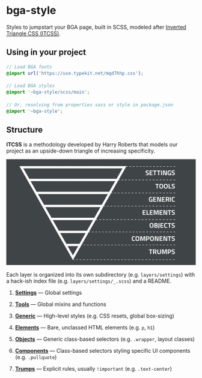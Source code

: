 # bga-style

Styles to jumpstart your BGA page, built in SCSS, modeled after [Inverted Triangle CSS (ITCSS)](https://www.creativebloq.com/web-design/manage-large-css-projects-itcss-101517528).

## Using in your project

```scss
// Load BGA fonts
@import url('https://use.typekit.net/mqd7hhp.css');

// Load BGA styles
@import '~bga-style/scss/main';

// Or, resolving from properties sass or style in package.json
@import '~bga-style';
```

## Structure

**ITCSS** is a methodology developed by Harry Roberts that models our project as an upside-down triangle of increasing specificity.

![Diagram of Inverted Triangle CSS](static/itcss-diagram.jpg)

Each layer is organized into its own subdirectory (e.g. `layers/settings`) with a hack-ish index file (e.g. `layers/settings/_.scss`) and a README.

1. [**Settings**](scss/layers/settings) — Global settings

2. [**Tools**](scss/layers/tools) — Global mixins and functions

3. [**Generic**](scss/layers/generic) — High-level styles (e.g. CSS resets, global box-sizing)

4. [**Elements**](scss/layers/elements) — Bare, unclassed HTML elements (e.g. `p`, `h1`)

5. [**Objects**](scss/layers/objects) — Generic class-based selectors (e.g. `.wrapper`, layout classes)

6. [**Components**](scss/layers/components) — Class-based selectors styling specific UI components (e.g. `.pullquote`)

7. [**Trumps**](scss/layers/trumps) — Explicit rules, usually `!important` (e.g. `.text-center`)
